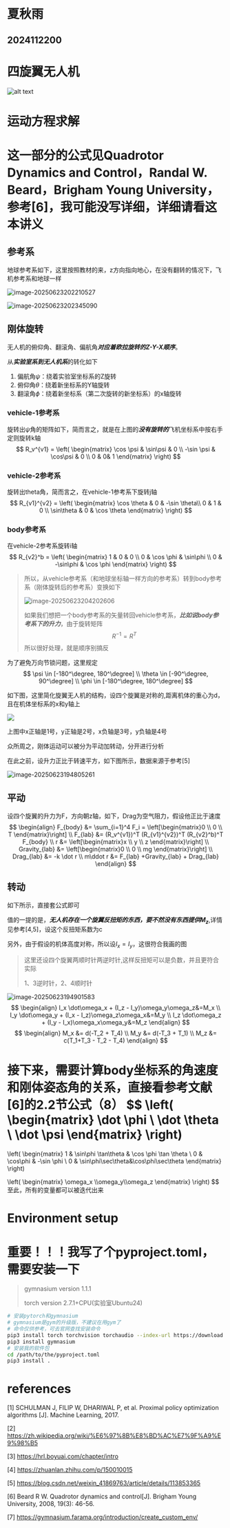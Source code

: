 # 夏秋雨
## 2024112200
# 四旋翼无人机

![alt text](./img/problem.png)

# 运动方程求解

# 这一部分的公式见Quadrotor Dynamics and Control，Randal W. Beard，Brigham Young University，参考[6]，我可能没写详细，详细请看这本讲义

## 参考系

地球参考系如下，这里按照教材的来，z方向指向地心，在没有翻转的情况下，飞机参考系和地球一样

![image-20250623202210527](./img/README/image-20250623202210527.png)

![image-20250623202345090](./img/README/image-20250623202345090.png)

## 刚体旋转

无人机的俯仰角、翻滚角、偏航角***对应着欧拉旋转的Z-Y-X顺序***。

从***实验室系到无人机系***的转化如下

1. 偏航角$\psi$：绕着实验室坐标系的Z旋转
2. 俯仰角$\theta$：绕着新坐标系的Y轴旋转
3. 翻滚角$\phi$：绕着新坐标系（第二次旋转的新坐标系）的x轴旋转

### vehicle-1参考系

旋转出$\psi$角的矩阵如下，简而言之，就是在上图的***没有旋转的***飞机坐标系中按右手定则旋转k轴
$$
R_v^{v1} = 
\left(
\begin{matrix} 
	\cos \psi & \sin\psi & 0 \\
	-\sin \psi & \cos\psi & 0 \\
	0 & 0& 1
\end{matrix}
\right)
$$


### vehicle-2参考系

旋转出theta角，简而言之，在vehicle-1参考系下旋转j轴
$$
R_{v1}^{v2} = 
\left(
\begin{matrix}
	\cos \theta & 0 & -\sin \theta\\
	0 & 1 & 0 \\ 
	\sin\theta & 0 & \cos \theta
\end{matrix}
\right)
$$


### body参考系

在vehicle-2参考系旋转i轴
$$
R_{v2}^b = 
\left(
\begin{matrix}
	1 & 0 & 0 \\ 
	0 & \cos \phi & \sin\phi \\
	0 & -\sin\phi & \cos \phi
\end{matrix}
\right)
$$

> 所以，从vehicle参考系（和地球坐标轴一样方向的参考系）转到body参考系（刚体旋转后的参考系）变换如下
>
> ![image-20250623204202606](./img/README/image-20250623204202606.png)
>
> 如果我们想把一个body参考系的矢量转回vehicle参考系，***比如说body参考系下的升力***，由于旋转矩阵
> $$
> R^{-1} = R^T
> $$
> 所以很好处理，就是顺序别搞反



为了避免万向节锁问题，这里规定
$$
    \psi \in [-180^\degree, 180^\degree]
    \\
    \theta \in [-90^\degree, 90^\degree]
    \\
    \phi \in [-180^\degree, 180^\degree]
$$





如下图，这里简化旋翼无人机的结构，设四个旋翼是对称的,距离机体的重心为d，且在机体坐标系的x和y轴上

![](./img/xuanyi.png)



上图中x正轴是1号，y正轴是2号，x负轴是3号，y负轴是4号

众所周之，刚体运动可以被分为平动加转动，分开进行分析

在此之前，设升力正比于转速平方，如下图所示，数据来源于参考[5]

![image-20250623194805261](./img/README/image-20250623194805261.png)



## 平动

设四个旋翼的升力为F，方向朝z轴，如下，Drag为空气阻力，假设他正比于速度
$$
\begin{align}
	F_{body} &= \sum_{i=1}^4 F_i = \left[\begin{matrix}0 \\ 0 \\ T \end{matrix}\right]
	\\
	F_{lab} &= (R_v^{v1})^T (R_{v1}^{v2})^T (R_{v2}^b)^T F_{body}
	\\
	r &= \left[\begin{matrix}x \\ y \\ z \end{matrix}\right]
	\\
	Gravity_{lab} &= \left[\begin{matrix}0 \\ 0 \\ mg \end{matrix}\right]
	\\
	Drag_{lab} &= -k \dot r
	\\
	m\ddot r &= F_{lab} +Gravity_{lab} + Drag_{lab}
\end{align}
$$



## 转动

如下所示，直接套公式即可

值的一提的是，***无人机存在一个旋翼反扭矩的东西，要不然没有东西提供$M_z$***,详情见参考[4,5]，设这个反扭矩系数为c

另外，由于假设的机体高度对称，所以设$I_x = I_y$，这很符合我画的图

> 这里还设四个旋翼两顺时针两逆时针,这样反扭矩可以是负数，并且更符合实际
>
> 1、3逆时针，2、4顺时针

![image-20250623194901583](./img/README/image-20250623194901583.png)
$$
\begin{align}
	I_x \dot\omega_x + (I_z - I_y)\omega_y\omega_z&=M_x
	\\
	I_y \dot\omega_y + (I_x - I_z)\omega_z\omega_x&=M_y
	\\
	I_z \dot\omega_z + (I_y - I_x)\omega_x\omega_y&=M_z
\end{align}
$$
$$
\begin{align}
	M_x &= d(-T_2 + T_4) 
	\\
	M_y &= d(-T_3 + T_1)
	\\
	M_z &= c(T_1+T_3 - T_2 - T_4)
\end{align}
$$

接下来，需要计算body坐标系的角速度和刚体姿态角的关系，直接看参考文献[6]的2.2节公式（8）
$$
\left(
\begin{matrix}
	\dot \phi \\ \dot \theta \\ \dot \psi
\end{matrix}
\right)
=
\left(
\begin{matrix}
1 & \sin\phi \tan\theta & \cos \phi \tan \theta \\
0 & \cos\phi & -\sin \phi \\
0 & \sin\phi\sec\theta&\cos\phi\sec\theta
\end{matrix}
\right)

\left(
\begin{matrix}
\omega_x \\\omega_y\\\omega_z
\end{matrix}
\right)
$$
至此，所有的变量都可以被迭代出来

# Environment setup

# 重要！！！我写了个pyproject.toml，需要安装一下

> gymnasium version 1.1.1
>
> torch version 2.7.1+CPU(实验室Ubuntu24)

```bash
# 安装pytorch和gymnasium
# gymnasium是gym的升级版，不建议在用gym了
# 命令仅供参考，可去官网查找安装命令
pip3 install torch torchvision torchaudio --index-url https://download.pytorch.org/whl/cu128
pip3 install gymnasium
# 安装我的软件包
cd /path/to/the/pyproject.toml
pip3 install .
```



# references

[1] SCHULMAN J, FILIP W, DHARIWAL P, et al. Proximal policy optimization algorithms [J]. Machine Learning, 2017.

[2] https://zh.wikipedia.org/wiki/%E6%97%8B%E8%BD%AC%E7%9F%A9%E9%98%B5

[3] https://hrl.boyuai.com/chapter/intro

[4] https://zhuanlan.zhihu.com/p/150010015

[5] https://blog.csdn.net/weixin_41869763/article/details/113853365

[6] Beard R W. Quadrotor dynamics and control[J]. Brigham Young University, 2008, 19(3): 46-56.

[7] https://gymnasium.farama.org/introduction/create_custom_env/
